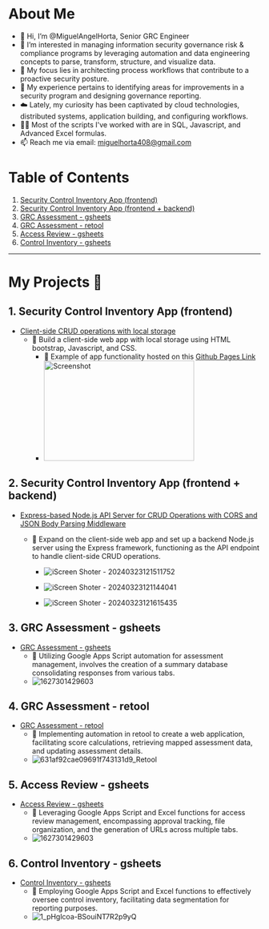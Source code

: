 # About Me
- 👋 Hi, I’m @MiguelAngelHorta, Senior GRC Engineer
- 👀 I’m interested in managing information security governance risk & compliance programs by leveraging automation and data engineering concepts to parse, transform, structure, and visualize data.
- 🧘 My focus lies in architecting process workflows that contribute to a proactive security posture. 
- 🌱 My experience pertains to identifying areas for improvements in a security program and designing governance reporting.
- ☁️ Lately, my curiosity has been captivated by cloud technologies, distributed systems, application building, and configuring workflows.
- 🧑‍💻 Most of the scripts I've worked with are in SQL, Javascript, and Advanced Excel formulas.
- 📫 Reach me via email: miguelhorta408@gmail.com

# Table of Contents

1. [Security Control Inventory App (frontend)](#security-control-inventory-app-frontend)
2. [Security Control Inventory App (frontend + backend)](#security-control-inventory-app-backend)
3. [GRC Assessment - gsheets](#grc-assessment-gsheets)
4. [GRC Assessment - retool](#grc-assessment-retool)
5. [Access Review - gsheets](#access-review-gsheets)
6. [Control Inventory - gsheets](#control-inventory-gsheets)

---

# My Projects 🚀

<a name="security-control-inventory-app-frontend"></a>


## 1. Security Control Inventory App (frontend)
- [Client-side CRUD operations with local storage](https://github.com/MiguelAngelHorta/CRUD-App)
    - 🔨 Build a client-side web app with local storage using HTML bootstrap, Javascript, and CSS.
        - 🎯 Example of app functionality hosted on this [Github Pages Link](https://miguelangelhorta.github.io/Security-Controls-Inventory/)
        - <img src="https://github.com/MiguelAngelHorta/MiguelAngelHorta/assets/106134627/8bb3a283-4af3-45e3-8a41-a57371d1797e" alt="Screenshot" style="width: 300px; height: 200px;">

<a name="security-control-inventory-app-backend"></a>

## 2. Security Control Inventory App (frontend + backend)
- [Express-based Node.js API Server for CRUD Operations with CORS and JSON Body Parsing Middleware](https://github.com/MiguelAngelHorta/API-Server)
    - 🔨 Expand on the client-side web app and set up a backend Node.js server using the Express framework, functioning as the API endpoint to handle client-side CRUD operations.
       
       - ![iScreen Shoter - 20240323121511752](https://github.com/MiguelAngelHorta/MiguelAngelHorta/assets/106134627/ad8a3975-33ab-4eae-8c00-ca87fee93d31)
         
        - ![iScreen Shoter - 20240323121144041](https://github.com/MiguelAngelHorta/MiguelAngelHorta/assets/106134627/cfe65915-c790-4d77-9ff3-f79fd37eab97)
          
        - ![iScreen Shoter - 20240323121615435](https://github.com/MiguelAngelHorta/MiguelAngelHorta/assets/106134627/611b0cd1-d98b-4996-b5f8-e93d2041353a)


<a name="grc-assessment-gsheets"></a>

## 3. GRC Assessment - gsheets
- [GRC Assessment - gsheets](https://github.com/MiguelAngelHorta/GRC_Assessment/tree/main?tab=readme-ov-file#grc-assessment)
    - 🔨 Utilizing Google Apps Script automation for assessment management, involves the creation of a summary database consolidating responses from various tabs.
    - ![1627301429603](https://github.com/MiguelAngelHorta/MiguelAngelHorta/assets/106134627/8a2b9c78-26fb-4a83-8c34-1285573bfff7)

<a name="grc-assessment-retool"></a>

## 4. GRC Assessment - retool
- [GRC Assessment - retool](https://github.com/MiguelAngelHorta/Retool-Assessment/tree/main)
    - 🔨 Implementing automation in retool to create a web application, facilitating score calculations, retrieving mapped assessment data, and updating assessment details.
    - ![631af92cae09691f743131d9_Retool](https://github.com/MiguelAngelHorta/MiguelAngelHorta/assets/106134627/372a5456-0390-434e-9bef-8773ca93bfb0)

<a name="access-review-gsheets"></a>

## 5. Access Review - gsheets
- [Access Review - gsheets](https://github.com/MiguelAngelHorta/Access-Reviews)
    - 🔨 Leveraging Google Apps Script and Excel functions for access review management, encompassing approval tracking, file organization, and the generation of URLs across multiple tabs.
    - ![1627301429603](https://github.com/MiguelAngelHorta/MiguelAngelHorta/assets/106134627/6f68d18f-7c57-40f8-a30f-b81c35505943)


<a name="control-inventory-gsheets"></a>

## 6. Control Inventory - gsheets
- [Control Inventory - gsheets](https://github.com/MiguelAngelHorta/Control-Inventory)
    - 🔨 Employing Google Apps Script and Excel functions to effectively oversee control inventory, facilitating data segmentation for reporting purposes.
    - ![1_pHglcoa-BSouiNT7R2p9yQ](https://github.com/MiguelAngelHorta/MiguelAngelHorta/assets/106134627/fcca7b3f-1769-4e75-ba00-6c799eeb98e7)


<!---
MiguelAngelHorta/MiguelAngelHorta is a ✨ special ✨ repository because its `README.md` (this file) appears on your GitHub profile.
You can click the Preview link to take a look at your changes.
--->
